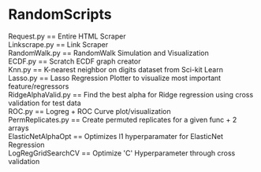 # RandomScripts

Request.py == Entire HTML Scraper  
Linkscrape.py == Link Scraper  
RandomWalk.py == RandomWalk Simulation and Visualization  
ECDF.py == Scratch ECDF graph creator  
Knn.py == K-nearest neighbor on digits dataset from Sci-kit Learn  
Lasso.py == Lasso Regression Plotter to visualize most important feature/regressors  
RidgeAlphaValid.py == Find the best alpha for Ridge regression using cross validation for test data  
ROC.py == Logreg + ROC Curve plot/visualization  
PermReplicates.py == Create permuted replicates for a given func + 2 arrays  
ElasticNetAlphaOpt == Optimizes l1 hyperparamater for ElasticNet Regression  
LogRegGridSearchCV == Optimize 'C' Hyperparameter through cross validation
